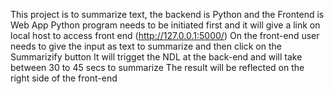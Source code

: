 This project is to summarize text, the backend is Python and the Frontend is Web App
Python program needs to be initiated first and it will give a link on local host to access front end (http://127.0.0.1:5000/)
On the front-end user needs to give the input as text to summarize and then click on the Summarizify button
It will trigget the NDL at the back-end and will take between 30 to 45 secs to summarize
The result will be reflected on the right side of the front-end
